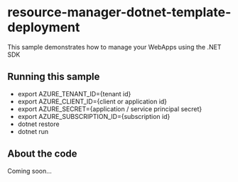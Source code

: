 # resource-manager-dotnet-template-deployment
This sample demonstrates how to manage your WebApps using the .NET SDK

## Running this sample
- export AZURE_TENANT_ID={tenant id}
- export AZURE_CLIENT_ID={client or application id}
- export AZURE_SECRET={application / service principal secret}
- export AZURE_SUBSCRIPTION_ID={subscription id}
- dotnet restore
- dotnet run

## About the code
Coming soon...